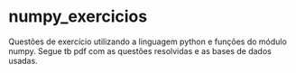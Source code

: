 # numpy_exercicios
Questões de exercício utilizando a linguagem python e funções do módulo numpy. Segue tb pdf com as questões resolvidas e as bases de dados usadas.
